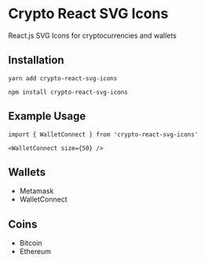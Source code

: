 # Crypto React SVG Icons

React.js SVG Icons for cryptocurrencies and wallets

## Installation

```
yarn add crypto-react-svg-icons

npm install crypto-react-svg-icons
```

## Example Usage

```
import { WalletConnect } from 'crypto-react-svg-icons'

<WalletConnect size={50} />
```

## Wallets

* Metamask
* WalletConnect

## Coins

* Bitcoin
* Ethereum
